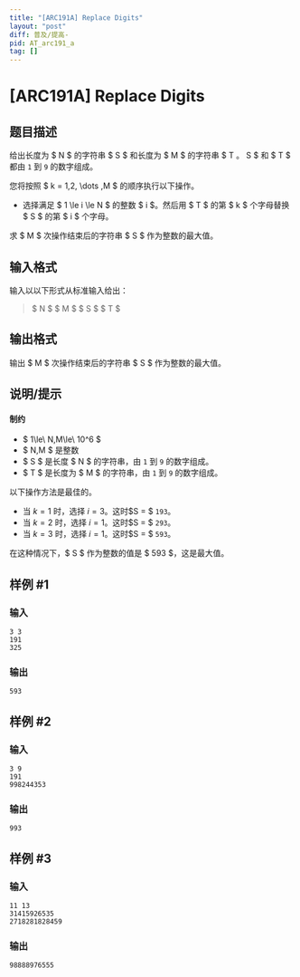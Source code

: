 ```yaml
---
title: "[ARC191A] Replace Digits"
layout: "post"
diff: 普及/提高-
pid: AT_arc191_a
tag: []
---
```


# [ARC191A] Replace Digits

## 题目描述

给出长度为 $ N $ 的字符串 $ S $ 和长度为 $ M $ 的字符串 $ T $。$ S $ 和 $ T $ 都由 `1` 到 `9` 的数字组成。

您将按照 $ k = 1,2, \dots ,M $ 的顺序执行以下操作。
* 选择满足 $ 1 \le i \le N $ 的整数 $ i $。然后用 $ T $ 的第 $ k $ 个字母替换 $ S $ 的第 $ i $ 个字母。

求 $ M $ 次操作结束后的字符串 $ S $ 作为整数的最大值。

## 输入格式

输入以以下形式从标准输入给出：
> $ N $ $ M $ $ S $ $ T $

## 输出格式

输出 $ M $ 次操作结束后的字符串 $ S $ 作为整数的最大值。

## 说明/提示

#### 制约

- $ 1\le\ N,M\le\ 10^6 $
- $ N,M $ 是整数
- $ S $ 是长度 $ N $ 的字符串，由 `1` 到 `9` 的数字组成。
- $ T $ 是长度为 $ M $ 的字符串，由 `1` 到 `9` 的数字组成。


以下操作方法是最佳的。
- 当 $k = 1$ 时，选择 $i = 3$。这时$S = $ `193`。
- 当 $k = 2$ 时，选择 $i = 1$。这时$S = $ `293`。
- 当 $k = 3$ 时，选择 $i = 1$。这时$S = $ `593`。

在这种情况下，$ S $ 作为整数的值是 $ 593 $，这是最大值。

## 样例 #1

### 输入

```
3 3
191
325
```

### 输出

```
593
```

## 样例 #2

### 输入

```
3 9
191
998244353
```

### 输出

```
993
```

## 样例 #3

### 输入

```
11 13
31415926535
2718281828459
```

### 输出

```
98888976555
```

